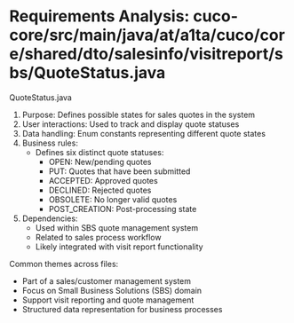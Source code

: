 # Requirements Analysis: cuco-core/src/main/java/at/a1ta/cuco/core/shared/dto/salesinfo/visitreport/sbs/QuoteStatus.java

QuoteStatus.java
1. Purpose: Defines possible states for sales quotes in the system
2. User interactions: Used to track and display quote statuses
3. Data handling: Enum constants representing different quote states
4. Business rules:
   - Defines six distinct quote statuses:
     * OPEN: New/pending quotes
     * PUT: Quotes that have been submitted
     * ACCEPTED: Approved quotes
     * DECLINED: Rejected quotes
     * OBSOLETE: No longer valid quotes
     * POST_CREATION: Post-processing state
5. Dependencies:
   - Used within SBS quote management system
   - Related to sales process workflow
   - Likely integrated with visit report functionality

Common themes across files:
- Part of a sales/customer management system
- Focus on Small Business Solutions (SBS) domain
- Support visit reporting and quote management
- Structured data representation for business processes